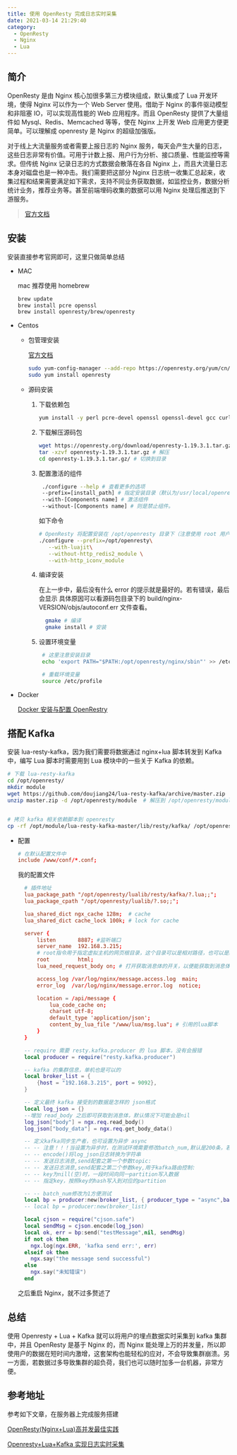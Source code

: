 ```yaml
---
title: 使用 OpenResty 完成日志实时采集
date: 2021-03-14 21:29:40
category:
  - OpenResty
  - Nginx
  - Lua
---
```


## 简介

OpenResty 是由 Nginx 核心加很多第三方模块组成，默认集成了 Lua 开发环境，使得 Nginx 可以作为一个 Web Server 使用。借助于 Nginx 的事件驱动模型和非阻塞 IO，可以实现高性能的 Web 应用程序。而且 OpenResty 提供了大量组件如 Mysql、Redis、Memcached 等等，使在 Nginx 上开发 Web 应用更方便更简单。可以理解成 openresty 是 Nginx 的超级加强版。

对于线上大流量服务或者需要上报日志的 Nginx 服务，每天会产生大量的日志，这些日志非常有价值。可用于计数上报、用户行为分析、接口质量、性能监控等需求。但传统 Nginx 记录日志的方式数据会散落在各自 Nginx 上，而且大流量日志本身对磁盘也是一种冲击。我们需要把这部分 Nginx 日志统一收集汇总起来，收集过程和结果需要满足如下需求，支持不同业务获取数据，如监控业务，数据分析统计业务，推荐业务等。甚至前端埋码收集的数据可以用 Nginx 处理后推送到下游服务。

> [官方文档](https://openresty.org/cn/installation.html)

## 安装

安装直接参考官网即可，这里只做简单总结

- MAC

  mac 推荐使用 homebrew

  ```bash
  brew update
  brew install pcre openssl
  brew install openresty/brew/openresty
  ```

- Centos

  - 包管理安装

    [官方文档](https://openresty.org/cn/linux-packages.html#centos)

    ```bash
    sudo yum-config-manager --add-repo https://openresty.org/yum/cn/centos/OpenResty.repo
    sudo yum install openresty
    ```

  - 源码安装

    1. 下载依赖包

       ```bash
       yum install -y perl pcre-devel openssl openssl-devel gcc curl
       ```

    2. 下载解压源码包

       ```bash
       wget https://openresty.org/download/openresty-1.19.3.1.tar.gz
       tar -xzvf openresty-1.19.3.1.tar.gz # 解压
       cd openresty-1.19.3.1.tar.gz/ # 切换到目录
       ```

    3. 配置激活的组件

       ```bash
        ./configure --help # 查看更多的选项
        --prefix=[install_path] # 指定安装目录（默认为/usr/local/openresty）
        --with-[Components name] # 激活组件
        --without-[Components name] # 则是禁止组件。
       ```

       如下命令

       ```bash
       # OpenResty 将配置安装在 /opt/openresty 目录下（注意使用 root 用户）,并激活luajit、http_iconv_module 并禁止 http_redis2_module 组件
       ./configure --prefix=/opt/openresty\
          --with-luajit\
          --without-http_redis2_module \
          --with-http_iconv_module
       ```

    4. 编译安装

       在上一步中，最后没有什么 error 的提示就是最好的。若有错误，最后会显示 具体原因可以看源码包目录下的 build/nginx-VERSION/objs/autoconf.err 文件查看。

       ```bash
         gmake # 编译
         gmake install # 安装
       ```

    5. 设置环境变量

       ```bash
        # 这里注意安装目录
        echo 'export PATH="$PATH:/opt/openresty/nginx/sbin"' >> /etc/profile

        # 重载环境变量
        source /etc/profile
       ```

- Docker

  [Docker 安装与配置 OpenRestry](/blog/docker-open-resty-installation-and-configuration)

## 搭配 Kafka

安装 lua-resty-kafka，因为我们需要将数据通过 nginx+lua 脚本转发到 Kafka 中，编写 Lua 脚本时需要用到 Lua 模块中的一些关于 Kafka 的依赖。

```bash
# 下载 lua-resty-kafka
cd /opt/openresty/
mkdir module
wget https://github.com/doujiang24/lua-resty-kafka/archive/master.zip
unzip master.zip -d /opt/openresty/module  # 解压到 /opt/openresty/module


# 拷贝 kafka 相关依赖脚本到 openresty
cp -rf /opt/module/lua-resty-kafka-master/lib/resty/kafka/ /opt/openresty/lualib/resty/
```

- 配置

  ```conf
  # 在默认配置文件中
  include /www/conf/*.conf;
  ```

  我的配置文件

  ```conf:title=/www/conf/kafka.conf
    # 插件地址
    lua_package_path "/opt/openresty/lualib/resty/kafka/?.lua;;";
    lua_package_cpath "/opt/openresty/lualib/?.so;;";

    lua_shared_dict ngx_cache 128m;  # cache
    lua_shared_dict cache_lock 100k; # lock for cache

    server {
        listen       8887; #监听端口
        server_name  192.168.3.215;
        # root指令用于指定虚拟主机的网页根目录，这个目录可以是相对路径，也可以是绝对路径。
        root         html;
        lua_need_request_body on; # 打开获取消息体的开关，以便能获取到消息体

        access_log /var/log/nginx/message.access.log  main;
        error_log  /var/log/nginx/message.error.log  notice;

        location = /api/message {
            lua_code_cache on;
            charset utf-8;
            default_type 'application/json';
            content_by_lua_file "/www/lua/msg.lua"; # 引用的lua脚本
        }
    }
  ```

  ```lua:title=/www/lua/msg.lua
    -- require 需要 resty.kafka.producer 的 lua 脚本，没有会报错
    local producer = require("resty.kafka.producer")

    -- kafka 的集群信息，单机也是可以的
    local broker_list = {
        {host = "192.168.3.215", port = 9092},
    }

    -- 定义最终 kafka 接受到的数据是怎样的 json格式
    local log_json = {}
    --增加 read_body 之后即可获取到消息体，默认情况下可能会是nil
    log_json["body"] = ngx.req.read_body()
    log_json["body_data"] = ngx.req.get_body_data()

    -- 定义kafka同步生产者，也可设置为异步 async
    -- -- 注意！！！当设置为异步时，在测试环境需要修改batch_num,默认是200条，若大不到200条kafka端接受不到消息
    -- -- encode()将log_json日志转换为字符串
    -- -- 发送日志消息,send配套之第一个参数topic:
    -- -- 发送日志消息,send配套之第二个参数key,用于kafka路由控制:
    -- -- key为nill(空)时，一段时间向同一partition写入数据
    -- -- 指定key，按照key的hash写入到对应的partition

    -- -- batch_num修改为1方便测试
    local bp = producer:new(broker_list, { producer_type = "async",batch_num = 1 })
    -- local bp = producer:new(broker_list)

    local cjson = require("cjson.safe")
    local sendMsg = cjson.encode(log_json)
    local ok, err = bp:send("testMessage",nil, sendMsg)
    if not ok then
      ngx.log(ngx.ERR, 'kafka send err:', err)
    elseif ok then
      ngx.say("the message send successful")
    else
      ngx.say("未知错误")
    end
  ```

  之后重启 Nginx，就不过多赘述了

## 总结

使用 Openresty + Lua + Kafka 就可以将用户的埋点数据实时采集到 kafka 集群中，并且 OpenResty 是基于 Nginx 的，而 Nginx 能处理上万的并发量，所以即使用户的数据在短时间内激增，这套架构也能轻松的应对，不会导致集群崩溃。另一方面，若数据过多导致集群的超负荷，我们也可以随时加多一台机器，非常方便。

## 参考地址

参考如下文章，在服务器上完成服务搭建

[OpenResty(Nginx+Lua)高并发最佳实践](https://blog.csdn.net/lupengfei1009/article/details/86062644)

[Openresty+Lua+Kafka 实现日志实时采集](https://www.cnblogs.com/linzepeng/p/12643158.html)
